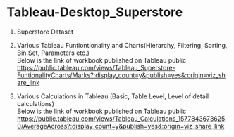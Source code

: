 # Tableau-Desktop_Superstore

1. Superstore Dataset

2. Various Tableau Funtiontionality and Charts(Hierarchy, Filtering, Sorting, Bin,Set, Parameters etc.)       
  Below is the link of workbook published on Tableau public        
  https://public.tableau.com/views/Tableau_Superstore-FuntionalityCharts/Marks?:display_count=y&publish=yes&:origin=viz_share_link
 
3. Various Calculations in Tableau (Basic, Table Level, Level of detail calculations)       
  Below is the link of workbook published on Tableau public       
  https://public.tableau.com/views/Tableau_Calculations_15778436736250/AverageAcross?:display_count=y&publish=yes&:origin=viz_share_link
